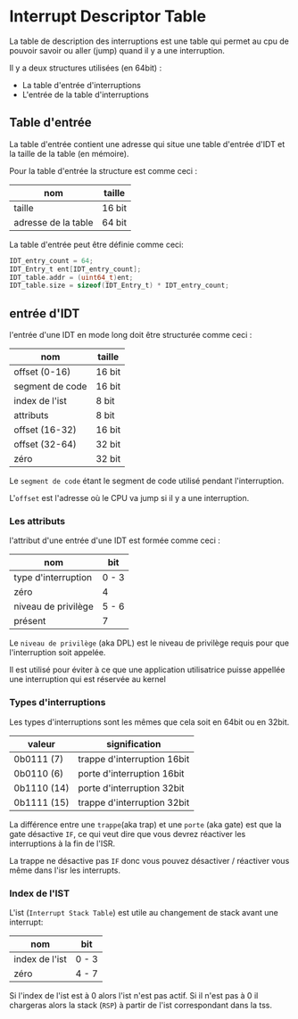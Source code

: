 # Interrupt Descriptor Table

La table de description des interruptions est une table qui permet au cpu 
de pouvoir savoir ou aller (jump) quand il y a une interruption.

Il y a deux structures utilisées (en 64bit) : 

- La table d'entrée d'interruptions
- L'entrée de la table d'interruptions 

## Table d'entrée

La table d'entrée contient une adresse qui situe une table d'entrée d'IDT et la taille de la table (en mémoire).

Pour la table d'entrée la structure est comme ceci :

| nom                 | taille |
| ------------------- | ------ |
| taille              | 16 bit |
| adresse de la table | 64 bit |

La table d'entrée peut être définie comme ceci:
```c
IDT_entry_count = 64; 
IDT_Entry_t ent[IDT_entry_count];
IDT_table.addr = (uint64_t)ent;
IDT_table.size = sizeof(IDT_Entry_t) * IDT_entry_count;
```

## entrée d'IDT

l'entrée d'une IDT en mode long doit être structurée comme ceci :

| nom             | taille |
| --------------- | ------ |
| offset (0-16)   | 16 bit |
| segment de code | 16 bit |
| index de l'ist  | 8 bit  |
| attributs       | 8 bit  |
| offset (16-32)  | 16 bit |
| offset (32-64)  | 32 bit |
| zéro            | 32 bit |

Le `segment de code` étant le segment de code utilisé pendant l'interruption.

L'`offset` est l'adresse où le CPU va jump si il y a une interruption. 

### Les attributs 
l'attribut d'une entrée d'une IDT est formée comme ceci : 

| nom                 | bit   |
| ------------------- | ----- |
| type d'interruption | 0 - 3 |
| zéro                | 4     |
| niveau de privilège | 5 - 6 |
| présent             | 7     |

Le `niveau de privilège` (aka DPL) est le niveau de privilège requis pour que l'interruption soit appelée.

Il est utilisé pour éviter à ce que une application utilisatrice puisse appellée une interruption qui est réservée au kernel


### Types d'interruptions

Les types d'interruptions sont les mêmes que cela soit en 64bit ou en 32bit. 

| valeur      | signification               |
| ----------- | --------------------------- |
| 0b0111 (7)  | trappe d'interruption 16bit |
| 0b0110 (6)  | porte d'interruption  16bit |
| 0b1110 (14) | porte d'interruption  32bit |
| 0b1111 (15) | trappe d'interruption 32bit |

La différence entre une `trappe`(aka trap) et une `porte` (aka gate) est que la gate désactive `IF`, ce qui veut dire que vous devrez réactiver les interruptions à la fin de l'ISR.

La trappe ne désactive pas `IF` donc vous pouvez désactiver / réactiver vous même dans l'isr les interrupts.

### Index de l'IST

L'ist (`Interrupt Stack Table`) est utile au changement de stack avant une interrupt:

| nom            | bit   |
| -------------- | ----- |
| index de l'ist | 0 - 3 |
| zéro           | 4 - 7 |

Si l'index de l'ist est à 0 alors l'ist n'est pas actif.
Si il n'est pas à 0 il chargeras alors la stack (`RSP`) à partir de l'ist correspondant dans la tss.